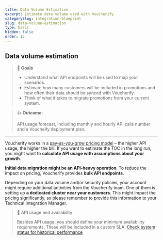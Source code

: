 ```yaml
---
title: Data Volume Estimation
excerpt: Estimate data volume used with Voucherify
categorySlug: integration-blueprint
slug: data-volume-estimation
type: basic
hidden: false
order: 15
---
```


## Data volume estimation

> 📘 **Goals**
> 
> * Understand what API endpoints will be used to map your scenarios.
> * Estimate how many customers will be included in promotions and how often their data should be synced with Voucherify.
> * Think of what it takes to migrate promotions from your current system. 

> 👍 **Outcome**: 
>
> API usage forecast, including monthly and hourly API calls number and a Voucheify deployment plan.

---

Voucherify works in a [pay-as-you-grow pricing model](https://www.voucherify.io/pricing "Fair plans that scale with you") – the higher API usage, the higher the bill. If you want to estimate the TOC in the long run, you might want to **calculate API usage with assumptions about your growth**.

**Initial data migration might be an API-heavy operation**. To reduce the impact on pricing, Voucherify provides **bulk API endpoints**.

Depending on your data volume and/or security policies, your account might require additional activities from the Voucherify team. One of them is setting up **a dedicated cluster near your customers**. This might impact the pricing significantly, so please remember to provide this information to your Technical Integration Manager.

> 📘 API usage and availability
>
> Besides API usage, you should define your minimum availability requirements. These will be included in a custom SLA.
[Check system status for historical performance](https://status.voucherify.io/)
